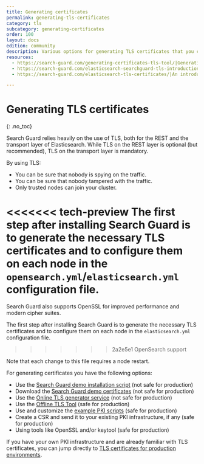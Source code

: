 ```yaml
---
title: Generating certificates
permalink: generating-tls-certificates
category: tls
subcategory: generating-certificates
order: 100
layout: docs
edition: community
description: Various options for generating TLS certificates that you can use with Search Guard.
resources:
  - https://search-guard.com/generating-certificates-tls-tool/|Generating production-ready certificates with the TLS tool (blog post)
  - https://search-guard.com/elasticsearch-searchguard-tls-introduction/|An introduction to TLS (blog post)
  - https://search-guard.com/elasticsearch-tls-certificates/|An introduction to TLS certificates (blog post)

---
```

<!---
Copyright 2020 floragunn GmbH
-->

# Generating TLS certificates
{: .no_toc}

Search Guard relies heavily on the use of TLS, both for the REST and the transport layer of Elasticsearch. While TLS on the REST layer is optional (but recommended), TLS on the transport layer is mandatory.

By using TLS:

* You can be sure that nobody is spying on the traffic.
* You can be sure that nobody tampered with the traffic.
* Only trusted nodes can join your cluster.

<<<<<<< tech-preview
The first step after installing Search Guard is to generate the necessary TLS certificates and to configure them on each node in the `opensearch.yml`/`elasticsearch.yml` configuration file.
=======
Search Guard also supports OpenSSL for improved performance and modern cipher suites.

The first step after installing Search Guard is to generate the necessary TLS certificates and to configure them on each node in the `elasticsearch.yml` configuration file.
>>>>>>> 2a2e5e1 OpenSearch support

Note that each change to this file requires a node restart.

For generating certificates you have the following options:

* Use the [Search Guard demo installation script](../_docs_tls/tls_generate_installation_script.md)  (not safe for production)
* Download the [Search Guard demo certificates](../_docs_tls/tls_download_certificates.md) (not safe for production)
* Use the [Online TLS generator service](../_docs_tls/tls_generate_online.md) (not safe for production)
* Use the [Offline TLS Tool](../_docs_tls/tls_generate_tlstool.md) (safe for production)
* Use and customize the [example PKI scripts](../_docs_tls/tls_generate_example_scripts.md) (safe for production)
* Create a CSR and send it to your existing PKI infrastructure, if any (safe for production)
* Using tools like OpenSSL and/or keytool (safe for production)

If you have your own PKI infrastructure and are already familiar with TLS certificates, you can jump directly to [TLS certificates for production environments](../_docs_tls/tls_certificates_production.md).

